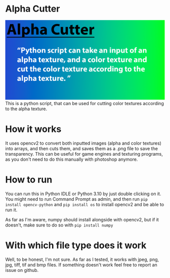 # Alpha Cutter
![](https://github.com/PsychoCoffee/alpha_cutter/blob/main/banner_ac.png)
This is a python script, that can be used for cutting color textures according to the alpha texture.

# How it works
It uses opencv2 to convert both inputted images (alpha and color textures) into arrays, and then cuts them, and saves them as a .png file to save the transparency.
This can be useful for game engines and texturing programs, as you don't need to do this manually with photoshop anymore. 

# How to run
You can run this in Python IDLE or Python 3.10 by just double clicking on it. You might need to run Command Prompt as admin, and then run `pip install opencv-python` and `pip install os` to install opencv2 and be able to run it.

As far as I'm aware, numpy should install alongside with opencv2, but if it doesn't, make sure to do so with `pip install numpy`

# With which file type does it work
Well, to be honest, I'm not sure. As far as I tested, it works with jpeg, png, jpg, tiff, tif and bmp files. If something doesn't work feel free to report an issue on github.

